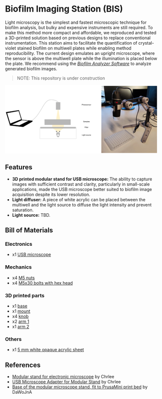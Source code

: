 # Biofilm Imaging Station (BIS)

Light microscopy is the simplest and fastest microscopic technique for biofilm analysis, but bulky and expensive instruments are still required. To make this method more compact and affordable, we reproduced and tested a 3D-printed solution based on previous designs to replace conventional instrumentation. This station aims to facilitate the quantification of crystal-violet stained biofilm on multiwell plates while enabling method reproducibility. The current design emulates an upright microscope, where the sensor is above the multiwell plate while the illumination is placed below the plate. We recommend using the *[Biofilm Analyzer Software](https://github.com/Biofilm-Project/BAS)* to analyze generated biofilm images.

> NOTE: This repository is under construction

![](images/BIS.png)

## Features
- **3D printed modular stand for USB microscope:** The ability to capture images with sufficient contrast and clarity, particularly in small-scale applications, made the USB microscope better suited to biofilm image acquisition despite its lower resolution.
- **Light diffuser:** A piece of white acrylic can be placed between the multiwell and the light source to diffuse the light intensity and prevent saturation.
- **Light source:** TBD.

## Bill of Materials
### Electronics
- x1 [USB microscope](https://www.amazon.com/Microscope-Bysameyee-40X-1000X-Magnification-Endoscope/dp/B07BF86SRP/ref=sr_1_32_sspa?sr=8-32-spons&sp_csd=d2lkZ2V0TmFtZT1zcF9idGY&psc=1)

### Mechanics
- x4 [M5 nuts](https://www.mcmaster.com/products/nuts/thread-size~m5/hex-nuts~/metric-medium-strength-steel-hex-nuts-class-8/)
- x4 [M5x30 bolts with hex head](https://www.fixingsmegastore.co.uk/m5x30-hex-head-set-screw-stainless-steel)

### 3D printed parts
- x1 [base](https://github.com/Biofilm-Project/BIS/blob/main/STL/baseMINI.stl)
- x1 [mount](https://github.com/Biofilm-Project/BIS/blob/main/STL/mount.stl)
- x4 [knob](https://github.com/Biofilm-Project/BIS/blob/main/STL/knob.stl)
- x2 [arm 1](https://github.com/Biofilm-Project/BIS/blob/main/STL/arm-1.stl)
- x1 [arm 2](https://github.com/Biofilm-Project/BIS/blob/main/STL/arm-2.stl)

### Others
- x1 [5 mm white opaque acrylic sheet](https://www.canalplastic.com/products/7508-white-opaque-acrylic-sheet?variant=32920759054)
  
## References
- [Modular stand for electronic microscope](https://www.printables.com/model/48589-modular-stand-for-electronic-microscope) by Chrlee
- [USB Microscope Adapter for Modular Stand](https://www.printables.com/model/48594-usb-microscope-adapter-for-modular-stand) by Chrlee
- [Base of the modular microscope stand, fit to PrusaMini print bed](https://www.printables.com/model/165808-base-of-the-modular-microscope-stand-fit-to-prusam) by DaWoJnA

